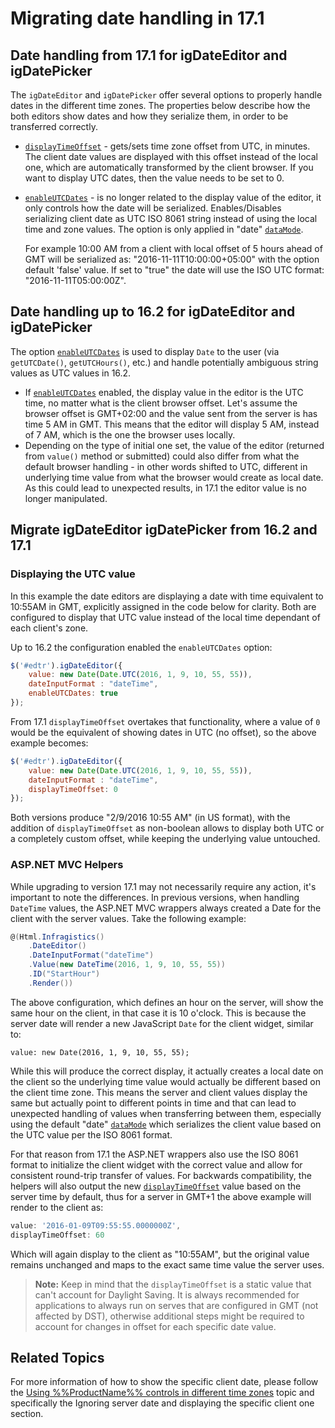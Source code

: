 <!--
|metadata|
{
    "fileName": "migrating-enableUTCDates-option-in-17-1",
    "controlName": "igEditors",
    "tags": ["Migration","Getting Started"]
}
|metadata|
-->

# Migrating date handling in 17.1

## Date handling from 17.1 for igDateEditor and igDatePicker

The `igDateEditor` and `igDatePicker` offer several options to properly handle dates in the different time zones. The properties below describe how the both editors show dates and how they serialize them, in order to be transferred correctly.
-	[`displayTimeOffset`](%%jQueryApiUrl%%/ui.igdateeditor#options:displayTimeOffset) - gets/sets time zone offset from UTC, in minutes. The client date values are displayed with this offset instead of the local one, which are automatically transformed by the client browser. If you want to display UTC dates, then the value needs to be set to 0.
-	[`enableUTCDates`](%%jQueryApiUrl%%/ui.igdateeditor#options:enableUTCDates) - is no longer related to the display value of the editor, it only controls how the date will be serialized. Enables/Disables serializing client date as UTC ISO 8061 string instead of using the local time and zone values. The option is only applied in "date" [`dataMode`](%%jQueryApiUrl%%/ui.igdateeditor#options:dataMode).

	For example 10:00 AM from a client with local offset of 5 hours ahead of GMT will be serialized as: "2016-11-11T10:00:00+05:00" with the option default 'false' value. If set to "true" the date will use the ISO UTC format: "2016-11-11T05:00:00Z".

## Date handling up to 16.2 for igDateEditor and igDatePicker

The option [`enableUTCDates`](%%jQueryApiUrl%%/ui.igdateeditor#options:enableUTCDates) is used to display `Date` to the user (via `getUTCDate()`, `getUTCHours()`, etc.) and handle potentially ambiguous string values as UTC values in 16.2.
-	If [`enableUTCDates`](%%jQueryApiUrl%%/ui.igdateeditor#options:enableUTCDates) enabled, the display value in the editor is the UTC time, no matter what is the client browser offset. Let's assume the browser offset is GMT+02:00 and the value sent from the server is has time 5 AM in GMT. This means that the editor will display 5 AM, instead of 7 AM, which is the one the browser uses locally. 
-	Depending on the type of initial one set, the value of the editor (returned from `value()` method or submitted) could also differ from what the default browser handling - in other words shifted to UTC, different in underlying time value from what the browser would create as local date. As this could lead to unexpected results, in 17.1 the editor value is no longer manipulated.

## Migrate igDateEditor igDatePicker from 16.2 and 17.1

### Displaying the UTC value

In this example the date editors are displaying a date with time equivalent to 10:55AM in GMT, explicitly assigned in the code below for clarity. Both are configured to display that UTC value instead of the local time dependant of each client's zone.

Up to 16.2 the configuration enabled the `enableUTCDates` option:

```js
$('#edtr').igDateEditor({
	value: new Date(Date.UTC(2016, 1, 9, 10, 55, 55)),
	dateInputFormat : "dateTime",
	enableUTCDates: true
});
```

From 17.1 `displayTimeOffset` overtakes that functionality, where a value of `0` would be the equivalent of showing dates in UTC (no offset), so the above example becomes:

```js
$('#edtr').igDateEditor({
	value: new Date(Date.UTC(2016, 1, 9, 10, 55, 55)),
	dateInputFormat : "dateTime",
	displayTimeOffset: 0
});
```
Both versions produce "2/9/2016 10:55 AM" (in US format), with the addition of `displayTimeOffset` as non-boolean allows to display both UTC or a completely custom offset, while keeping the underlying value untouched.

### ASP.NET MVC Helpers

While upgrading to version 17.1 may not necessarily require any action, it's important to note the differences. In previous versions, when handling `DateTime` values, the ASP.NET MVC wrappers always created a Date for the client with the server values.
Take the following example:

```csharp
@(Html.Infragistics()
	.DateEditor()
	.DateInputFormat("dateTime")
	.Value(new DateTime(2016, 1, 9, 10, 55, 55))
	.ID("StartHour")
	.Render())
```

The above configuration, which defines an hour on the server, will show the same hour on the client, in that case it is 10 o'clock. This is because the server date will render a new JavaScript `Date` for the client widget, similar to:
```
value: new Date(2016, 1, 9, 10, 55, 55);
```
While this will produce the correct display, it actually creates a local date on the client so the underlying time value would actually be different based on the client time zone. This means the server and client values display the same but actually point to different points in time and that can lead to unexpected handling of values when transferring between them, especially using the default "date" [`dataMode`](%%jQueryApiUrl%%/ui.igdateeditor#options:dataMode) which serializes the client value based on the UTC value per the ISO 8061 format.

For that reason from 17.1 the ASP.NET wrappers also use the ISO 8061 format to initialize the client widget with the correct value and allow for consistent round-trip transfer of values. For backwards compatibility, the helpers will also output the new [`displayTimeOffset`](%%jQueryApiUrl%%/ui.igdateeditor#options:displayTimeOffset) value based on the server time by default, thus for a server in GMT+1 the above example will render to the client as:

```js
value: '2016-01-09T09:55:55.0000000Z',
displayTimeOffset: 60
```

Which will again display to the client as "10:55AM", but the original value remains unchanged and maps to the exact same time value the server uses.

> **Note:** Keep in mind that the `displayTimeOffset` is a static value that can't account for Daylight Saving. It is always recommended for applications to always run on serves that are configured in GMT (not affected by DST), otherwise additional steps might be required to account for changes in offset for each specific date value.

## Related Topics

For more information of how to show the specific client date, please follow the [Using %%ProductName%% controls in different time zones](Using-IgniteUI-controls-in-different-time-zones.html) topic and specifically the Ignoring server date and displaying the specific client one section.

